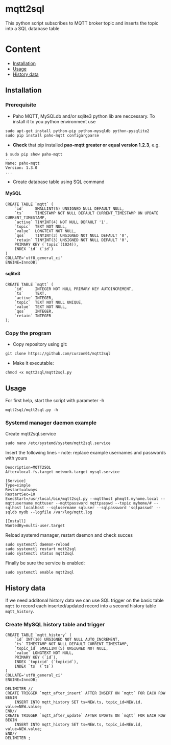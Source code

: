 # mqtt2sql
This python script subscribes to MQTT broker topic and inserts the topic into a SQL database table

# Content
* [Installation](#installation)
* [Usage](#usage)
* [History data](#history-data)

## Installation
### Prerequisite
* Paho MQTT, MySQLdb and/or sqlite3 python lib are neccessary. To install it to you python environment use
```
sudo apt-get install python-pip python-mysqldb python-pysqlite2
sudo pip install paho-mqtt configargparse
```
* __Check__ that pip installed __pao-mqtt greater or equal version 1.2.3__, e.g.
```
$ sudo pip show paho-mqtt
...
Name: paho-mqtt
Version: 1.3.0
...
```
* Create database table using SQL command
#### MySQL
```
CREATE TABLE `mqtt` (
	`id`     SMALLINT(5) UNSIGNED NULL DEFAULT NULL,
	`ts`     TIMESTAMP NOT NULL DEFAULT CURRENT_TIMESTAMP ON UPDATE CURRENT_TIMESTAMP,
	`active` TINYINT(4) NOT NULL DEFAULT '1',
	`topic`  TEXT NOT NULL,
	`value`  LONGTEXT NOT NULL,
	`qos`    TINYINT(3) UNSIGNED NOT NULL DEFAULT '0',
	`retain` TINYINT(3) UNSIGNED NOT NULL DEFAULT '0',
	PRIMARY KEY (`topic`(1024)),
	INDEX `id` (`id`)
)
COLLATE='utf8_general_ci'
ENGINE=InnoDB;
```
#### sqlite3
```
CREATE TABLE `mqtt` (
	`id`	 INTEGER NOT NULL PRIMARY KEY AUTOINCREMENT,
	`ts`	 TEXT,
	`active` INTEGER,
	`topic`	 TEXT NOT NULL UNIQUE,
	`value`	 TEXT NOT NULL,
	`qos`    INTEGER,
	`retain` INTEGER
);
```


### Copy the program
* Copy repository using git:
```
git clone https://github.com/curzon01/mqtt2sql
```
* Make it executable:
```
chmod +x mqtt2sql/mqtt2sql.py
```

## Usage
For first help, start the script with parameter -h
```
mqtt2sql/mqtt2sql.py -h
```
### Systemd manager daemon example
Create mqtt2sql.service
```
sudo nano /etc/systemd/system/mqtt2sql.service
```
Insert the following lines - note: replace example usernames and passwords with yours
```
Description=MQTT2SQL
After=local-fs.target network.target mysql.service
 
[Service]
Type=simple
Restart=always
RestartSec=10
ExecStart=/usr/local/bin/mqtt2sql.py --mqtthost phmqtt.myhome.local --mqttusername mqttuser --mqttpassword mqttpasswd --topic myhome/# --sqlhost localhost --sqlusername sqluser --sqlpassword 'sqlpasswd' --sqldb mydb --logfile /var/log/mqtt.log

[Install]
WantedBy=multi-user.target
```
Reload systemd manager, restart daemon and check succes
```
sudo systemctl daemon-reload
sudo systemctl restart mqtt2sql
sudo systemctl status mqtt2sql
```
Finally be sure the service is enabled:
```
sudo systemctl enable mqtt2sql
```

## History data
If we need additonal history data we can use SQL trigger on the basic table `mqtt` 
to record each inserted/updated record into a second history table `mqtt_history`.

### Create MySQL history table and trigger

```
CREATE TABLE `mqtt_history` (
	`id` INT(10) UNSIGNED NOT NULL AUTO_INCREMENT,
	`ts` TIMESTAMP NOT NULL DEFAULT CURRENT_TIMESTAMP,
	`topic_id` SMALLINT(5) UNSIGNED NOT NULL,
	`value` LONGTEXT NOT NULL,
	PRIMARY KEY (`id`),
	INDEX `topicid` (`topicid`),
	INDEX `ts` (`ts`)
)
COLLATE='utf8_general_ci'
ENGINE=InnoDB;

DELIMITER //
CREATE TRIGGER `mqtt_after_insert` AFTER INSERT ON `mqtt` FOR EACH ROW BEGIN
	INSERT INTO mqtt_history SET ts=NEW.ts, topic_id=NEW.id, value=NEW.value;
END//
CREATE TRIGGER `mqtt_after_update` AFTER UPDATE ON `mqtt` FOR EACH ROW BEGIN
	INSERT INTO mqtt_history SET ts=NEW.ts, topic_id=NEW.id, value=NEW.value;
END//
DELIMITER ;
```
